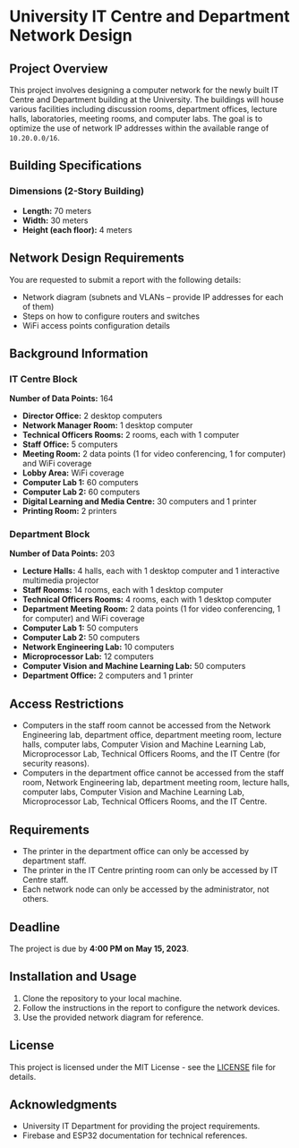 
# University IT Centre and Department Network Design

## Project Overview

This project involves designing a computer network for the newly built IT Centre and Department building at the University. The buildings will house various facilities including discussion rooms, department offices, lecture halls, laboratories, meeting rooms, and computer labs. The goal is to optimize the use of network IP addresses within the available range of `10.20.0.0/16`.

## Building Specifications

### Dimensions (2-Story Building)
- **Length:** 70 meters
- **Width:** 30 meters
- **Height (each floor):** 4 meters

## Network Design Requirements

You are requested to submit a report with the following details:
- Network diagram (subnets and VLANs – provide IP addresses for each of them)
- Steps on how to configure routers and switches
- WiFi access points configuration details

## Background Information

### IT Centre Block
**Number of Data Points:** 164
- **Director Office:** 2 desktop computers
- **Network Manager Room:** 1 desktop computer
- **Technical Officers Rooms:** 2 rooms, each with 1 computer
- **Staff Office:** 5 computers
- **Meeting Room:** 2 data points (1 for video conferencing, 1 for computer) and WiFi coverage
- **Lobby Area:** WiFi coverage
- **Computer Lab 1:** 60 computers
- **Computer Lab 2:** 60 computers
- **Digital Learning and Media Centre:** 30 computers and 1 printer
- **Printing Room:** 2 printers

### Department Block
**Number of Data Points:** 203
- **Lecture Halls:** 4 halls, each with 1 desktop computer and 1 interactive multimedia projector
- **Staff Rooms:** 14 rooms, each with 1 desktop computer
- **Technical Officers Rooms:** 4 rooms, each with 1 desktop computer
- **Department Meeting Room:** 2 data points (1 for video conferencing, 1 for computer) and WiFi coverage
- **Computer Lab 1:** 50 computers
- **Computer Lab 2:** 50 computers
- **Network Engineering Lab:** 10 computers
- **Microprocessor Lab:** 12 computers
- **Computer Vision and Machine Learning Lab:** 50 computers
- **Department Office:** 2 computers and 1 printer

## Access Restrictions

- Computers in the staff room cannot be accessed from the Network Engineering lab, department office, department meeting room, lecture halls, computer labs, Computer Vision and Machine Learning Lab, Microprocessor Lab, Technical Officers Rooms, and the IT Centre (for security reasons).
- Computers in the department office cannot be accessed from the staff room, Network Engineering lab, department meeting room, lecture halls, computer labs, Computer Vision and Machine Learning Lab, Microprocessor Lab, Technical Officers Rooms, and the IT Centre.

## Requirements
- The printer in the department office can only be accessed by department staff.
- The printer in the IT Centre printing room can only be accessed by IT Centre staff.
- Each network node can only be accessed by the administrator, not others.

## Deadline
The project is due by **4:00 PM on May 15, 2023**.

## Installation and Usage
1. Clone the repository to your local machine.
2. Follow the instructions in the report to configure the network devices.
3. Use the provided network diagram for reference.

## License
This project is licensed under the MIT License - see the [LICENSE](LICENSE) file for details.

## Acknowledgments
- University IT Department for providing the project requirements.
- Firebase and ESP32 documentation for technical references.
